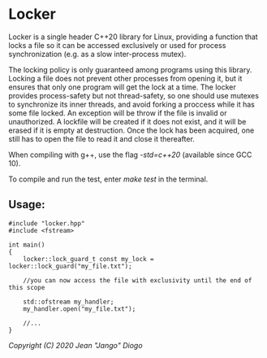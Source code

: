 # Locker

Locker is a single header C++20 library for Linux, providing a function that locks a file so it can be accessed exclusively or used for process synchronization (e.g. as a slow inter-process mutex).

The locking policy is only guaranteed among programs using this library. Locking a file does not prevent other processes from opening it, but it ensures that only one program will get the lock at a time. The locker provides process-safety but not thread-safety, so one should use mutexes to synchronize its inner threads, and avoid forking a proccess while it has some file locked. An exception will be throw if the file is invalid or unauthorized. A lockfile will be created if it does not exist, and it will be erased if it is empty at destruction. Once the lock has been acquired, one still has to open the file to read it and close it thereafter.

When compiling with g++, use the flag *-std=c++20* (available since GCC 10).

To compile and run the test, enter *make test* in the terminal.

## Usage:
```
#include "locker.hpp"
#include <fstream>

int main()
{
    locker::lock_guard_t const my_lock = locker::lock_guard("my_file.txt");
    
    //you can now access the file with exclusivity until the end of this scope
    
    std::ofstream my_handler;
    my_handler.open("my_file.txt");
    
    //...
}
```
*Copyright (C) 2020 Jean "Jango" Diogo*
